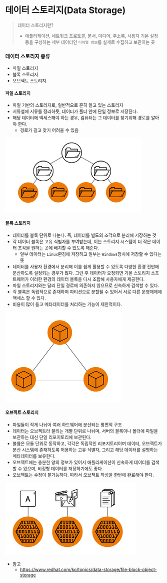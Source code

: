 # 데이터 스토리지(Data Storage)

> 데이터 스토리지란?
>
> - 애플리케이션, 네트워크 프로토콜, 문서, 미디어, 주소록, 사용자 기본 설정 등을 구성하는 세부 데이터인 `디지털 정보`를 실제로 수집하고 보관하는 곳

### 데이터 스토리지 종류

- 파일 스토리지
- 블록 스토리지
- 오브젝트 스토리지.



#### 파일 스토리지

- 파일 기반의 스토리지로, 일반적으로 흔히 알고 있는 스토리지
- 서류철에 서류를 정리하듯, 데이터가 폴더 안에 단일 정보로 저장된다.
- 해당 데이터에 액세스해야 하는 경우, 컴퓨터는 그 데이터를 찾기위해 경로를 알아야 한다.
  - 경로가 길고 찾기 어려울 수 있음

![파일스토리지](images/파일스토리지.PNG)

#### 블록 스토리지

- 데이터를 블록 단위로 나눈다. 즉, 데이터를 별도의 조각으로 분리해 저장하는 것
- 각 데이터 블록은 고유 식별자를 부여받는데, 이는 스토리지 시스템이 더 작은 데이터 조각을 원하는 곳에 배치할 수 있도록 해준다.
  - 일부 데이터는 `Linux`환경에 저장하고 일부는 `Windows`장치에 저장할 수 있다는 뜻
- 데이터를 사용자 환경에서 분리해 이를 쉽게 활용할 수 있도록 다양한 환경 전반에 분산하도록 설정되는 경우가 많다. 그런 후 데이터가 요청되면 기본 스토리지 소프트웨어가 이러한 환경의 데이터 블록을 다시 조합해 사용자에게 제공한다.
- 파일 스토리지와는 달리 단일 경로에 의존하지 않으므로 신속하게 검색할 수 있다.
- 각 블록은 독립적으로 존재하며 파티션으로 분할될 수 있어서 서로 다른 운영체제에 액세스 할 수 있다.
- 비용이 많이 들고 메타데이터를 처리하는 기능이 제한적이다.

![블록스토리지](images/블록스토리지.PNG)

#### 오브젝트 스토리지

- 파일들이 작게 나뉘어 여러 하드웨어에 분산되는 평면적 구조
- 데이터는 오브젝트라 불리는 개별 단위로 나뉘며, 서버의 블록이나 폴더에 파일을 보관하는 대신 단일 리포지토리에 보관된다.
- 볼륨은 모듈 단위로 동작하고, 각각은 독립적인 리포지토리이며 데이터, 오브젝트가 분산 시스템에 존재하도록 허용하는 고유 식별자, 그리고 해당 데이터를 설명하는 메타데이터를 보유한다.
- 오브젝트에는 충분한 양의 정보가 있어서 애플리케이션이 신속하게 데이터를 검색할 수 있으며, 비정형 데이터를 저장하기에도 좋다
- 오브젝트는 수정이 불가능하다. 따라서 오브젝트 작성을 한번에 완료해야 한다.

![오브젝트스토리지](images/오브젝트스토리지.PNG)



- 참고
  - https://www.redhat.com/ko/topics/data-storage/file-block-object-storage